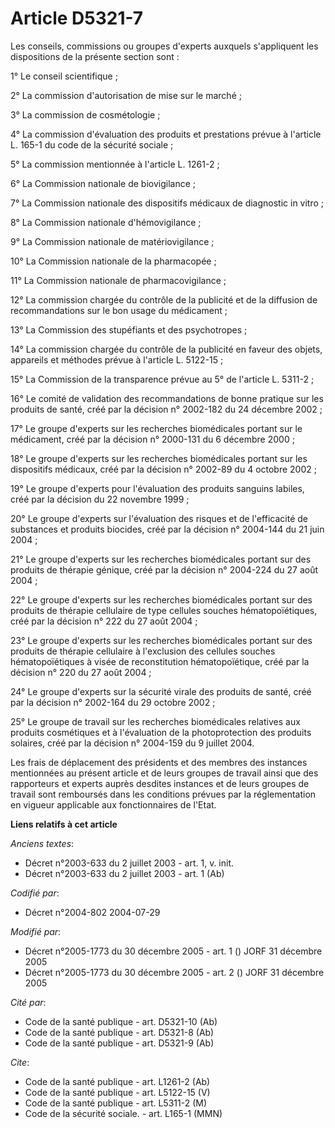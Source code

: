 # Article D5321-7

Les conseils, commissions ou groupes d'experts auxquels s'appliquent les dispositions de la présente section sont :

1° Le conseil scientifique ;

2° La commission d'autorisation de mise sur le marché ;

3° La commission de cosmétologie ;

4° La commission d'évaluation des produits et prestations prévue à l'article L. 165-1 du code de la sécurité sociale ;

5° La commission mentionnée à l'article L. 1261-2 ; 

6° La Commission nationale de biovigilance ;

7° La Commission nationale des dispositifs médicaux de diagnostic in vitro ;

8° La Commission nationale d'hémovigilance ;

9° La Commission nationale de matériovigilance ;

10° La Commission nationale de la pharmacopée ;

11° La Commission nationale de pharmacovigilance ;

12° La commission chargée du contrôle de la publicité et de la diffusion de recommandations sur le bon usage du médicament ;

13° La Commission des stupéfiants et des psychotropes ;

14° La commission chargée du contrôle de la publicité en faveur des objets, appareils et méthodes prévue à l'article L.
5122-15 ;

15° La Commission de la transparence prévue au 5° de l'article L. 5311-2 ;

16° Le comité de validation des recommandations de bonne pratique sur les produits de santé, créé par la décision n° 2002-182
du 24 décembre 2002 ;

17° Le groupe d'experts sur les recherches biomédicales portant sur le médicament, créé par la décision n° 2000-131 du 6
décembre 2000 ;

18° Le groupe d'experts sur les recherches biomédicales portant sur les dispositifs médicaux, créé par la décision n° 2002-89
du 4 octobre 2002 ;

19° Le groupe d'experts pour l'évaluation des produits sanguins labiles, créé par la décision du 22 novembre 1999 ;

20° Le groupe d'experts sur l'évaluation des risques et de l'efficacité de substances et produits biocides, créé par la
décision n° 2004-144 du 21 juin 2004 ;

21° Le groupe d'experts sur les recherches biomédicales portant sur des produits de thérapie génique, créé par la décision n°
2004-224 du 27 août 2004 ;

22° Le groupe d'experts sur les recherches biomédicales portant sur des produits de thérapie cellulaire de type cellules
souches hématopoïétiques, créé par la décision n° 222 du 27 août 2004 ;

23° Le groupe d'experts sur les recherches biomédicales portant sur des produits de thérapie cellulaire à l'exclusion des
cellules souches hématopoïétiques à visée de reconstitution hématopoïétique, créé par la décision n° 220 du 27 août 2004 ;

24° Le groupe d'experts sur la sécurité virale des produits de santé, créé par la décision n° 2002-164 du 29 octobre 2002 ;

25° Le groupe de travail sur les recherches biomédicales relatives aux produits cosmétiques et à l'évaluation de la
photoprotection des produits solaires, créé par la décision n° 2004-159 du 9 juillet 2004.

Les frais de déplacement des présidents et des membres des instances mentionnées au présent article et de leurs groupes de
travail ainsi que des rapporteurs et experts auprès desdites instances et de leurs groupes de travail sont remboursés dans
les conditions prévues par la réglementation en vigueur applicable aux fonctionnaires de l'Etat.

**Liens relatifs à cet article**

_Anciens textes_:

  - Décret n°2003-633 du 2 juillet 2003 - art. 1, v. init.
  - Décret n°2003-633 du 2 juillet 2003 - art. 1 (Ab)

_Codifié par_:

  - Décret n°2004-802 2004-07-29

_Modifié par_:

  - Décret n°2005-1773 du 30 décembre 2005 - art. 1 () JORF 31 décembre 2005
  - Décret n°2005-1773 du 30 décembre 2005 - art. 2 () JORF 31 décembre 2005

_Cité par_:

  - Code de la santé publique - art. D5321-10 (Ab)
  - Code de la santé publique - art. D5321-8 (Ab)
  - Code de la santé publique - art. D5321-9 (Ab)

_Cite_:

  - Code de la santé publique - art. L1261-2 (Ab)
  - Code de la santé publique - art. L5122-15 (V)
  - Code de la santé publique - art. L5311-2 (M)
  - Code de la sécurité sociale. - art. L165-1 (MMN)
